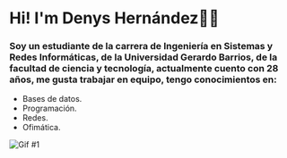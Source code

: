 # Hi! I'm Denys Hernández👋✨
### Soy un estudiante de la carrera de Ingeniería en Sistemas y Redes Informáticas, de la Universidad Gerardo Barrios, de la facultad de ciencia y tecnología, actualmente cuento con 28 años, me gusta trabajar en equipo, tengo conocimientos en: 

- Bases de datos.
- Programación.
- Redes.
- Ofimática.

![Gif #1](https://github.com/USIS051620/MarvinSolorzano/assets/68759557/0ec72a13-1474-48aa-8697-c42234980f2f)

<!--
**** is a ✨ _special_ ✨ repository because its `README.md` (this file) appears on your GitHub profile.

Here are some ideas to get you started:

- 🔭 I’m currently working on ...
- 🌱 I’m currently learning ...
- 👯 I’m looking to collaborate on ...
- 🤔 I’m looking for help with ...
- 💬 Ask me about ...
- 📫 How to reach me: ...
- 😄 Pronouns: ...
- ⚡ Fun fact: ...
-->
